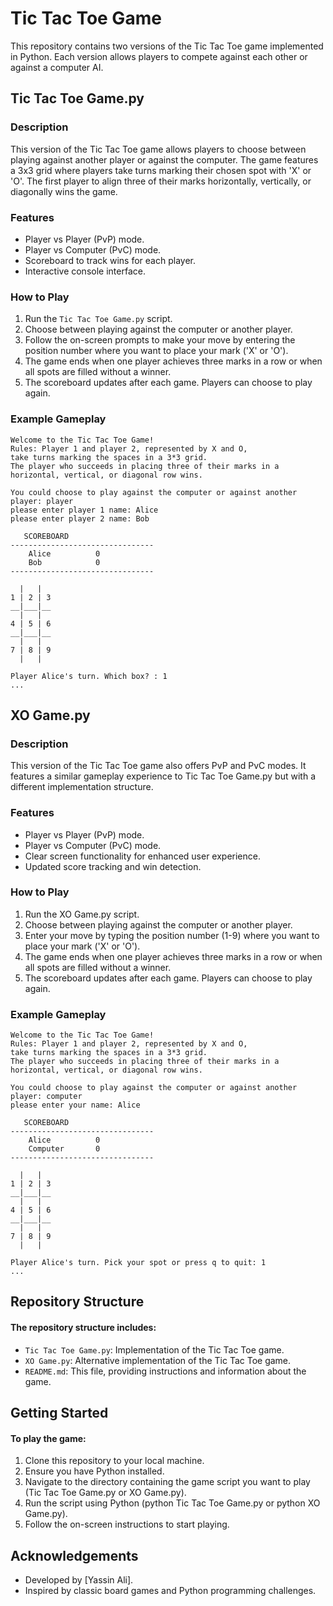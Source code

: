# Tic Tac Toe Game

This repository contains two versions of the Tic Tac Toe game implemented in Python. Each version allows players to compete against each other or against a computer AI.

## Tic Tac Toe Game.py

### Description
This version of the Tic Tac Toe game allows players to choose between playing against another player or against the computer. The game features a 3x3 grid where players take turns marking their chosen spot with 'X' or 'O'. The first player to align three of their marks horizontally, vertically, or diagonally wins the game.

### Features
- Player vs Player (PvP) mode.
- Player vs Computer (PvC) mode.
- Scoreboard to track wins for each player.
- Interactive console interface.

### How to Play
1. Run the `Tic Tac Toe Game.py` script.
2. Choose between playing against the computer or another player.
3. Follow the on-screen prompts to make your move by entering the position number where you want to place your mark ('X' or 'O').
4. The game ends when one player achieves three marks in a row or when all spots are filled without a winner.
5. The scoreboard updates after each game. Players can choose to play again.

### Example Gameplay
```plaintext
Welcome to the Tic Tac Toe Game!
Rules: Player 1 and player 2, represented by X and O,
take turns marking the spaces in a 3*3 grid.
The player who succeeds in placing three of their marks in a
horizontal, vertical, or diagonal row wins.

You could choose to play against the computer or against another player: player
please enter player 1 name: Alice
please enter player 2 name: Bob

   SCOREBOARD       
--------------------------------
    Alice          0
    Bob            0
--------------------------------

  |   |
1 | 2 | 3
__|___|__
  |   | 
4 | 5 | 6
__|___|__
  |   | 
7 | 8 | 9
  |   | 

Player Alice's turn. Which box? : 1
...
```

## XO Game.py

### Description
This version of the Tic Tac Toe game also offers PvP and PvC modes. It features a similar gameplay experience to Tic Tac Toe Game.py but with a different implementation structure.

### Features
- Player vs Player (PvP) mode.
- Player vs Computer (PvC) mode.
- Clear screen functionality for enhanced user experience.
- Updated score tracking and win detection.

### How to Play
1. Run the XO Game.py script.
2. Choose between playing against the computer or another player.
3. Enter your move by typing the position number (1-9) where you want to place your mark ('X' or 'O').
4. The game ends when one player achieves three marks in a row or when all spots are filled without a winner.
5. The scoreboard updates after each game. Players can choose to play again.

### Example Gameplay
```plaintext
Welcome to the Tic Tac Toe Game!
Rules: Player 1 and player 2, represented by X and O,
take turns marking the spaces in a 3*3 grid.
The player who succeeds in placing three of their marks in a
horizontal, vertical, or diagonal row wins.

You could choose to play against the computer or against another player: computer
please enter your name: Alice

   SCOREBOARD       
--------------------------------
    Alice          0
    Computer       0
--------------------------------

  |   |
1 | 2 | 3
__|___|__
  |   | 
4 | 5 | 6
__|___|__
  |   | 
7 | 8 | 9
  |   | 

Player Alice's turn. Pick your spot or press q to quit: 1
...
```

## Repository Structure

#### The repository structure includes:

- `Tic Tac Toe Game.py`: Implementation of the Tic Tac Toe game.
- `XO Game.py`: Alternative implementation of the Tic Tac Toe game.
- `README.md`: This file, providing instructions and information about the game.

## Getting Started

#### To play the game:

1. Clone this repository to your local machine.
2. Ensure you have Python installed.
3. Navigate to the directory containing the game script you want to play (Tic Tac Toe Game.py or XO Game.py).
4. Run the script using Python (python Tic Tac Toe Game.py or python XO Game.py).
5. Follow the on-screen instructions to start playing.

## Acknowledgements
- Developed by [Yassin Ali].
- Inspired by classic board games and Python programming challenges.
